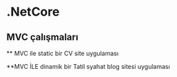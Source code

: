 # .NetCore
## MVC çalışmaları
** MVC ile static bir CV site uygulaması

**MVC İLE dinamik bir Tatil syahat blog sitesi uygulaması

